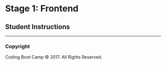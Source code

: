 # Stage 1: Frontend

## Student Instructions

- - -

### Copyright

Coding Boot Camp © 2017. All Rights Reserved.
